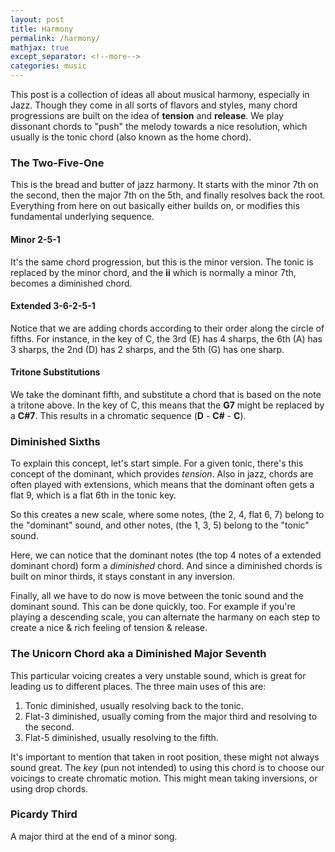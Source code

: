 ```yaml
---
layout: post
title: Harmony
permalink: /harmony/
mathjax: true
except_separator: <!--more-->
categories: music
---
```


This post is a collection of ideas all about musical harmony, especially in Jazz. Though they come in all sorts of flavors and styles, many chord progressions are built on the idea of **tension** and **release**. We play dissonant chords to "push" the melody towards a nice resolution, which usually is the tonic chord (also known as the home chord). 

<!--more--> 

### The Two-Five-One

This is the bread and butter of jazz harmony. It starts with the minor 7th on the second, then the major 7th on the 5th, and finally resolves back the root. Everything from here on out basically either builds on, or modifies this fundamental underlying sequence. 

#### Minor 2-5-1

It's the same chord progression, but this is the minor version. The tonic is replaced by the minor chord, and the **ii** which is normally a minor 7th, becomes a diminished chord. 

#### Extended 3-6-2-5-1

Notice that we are adding chords according to their order along the circle of fifths. For instance, in the key of C, the 3rd (E) has 4 sharps, the 6th (A) has 3 sharps, the 2nd (D) has 2 sharps, and the 5th (G) has one sharp. 

#### Tritone Substitutions

We take the dominant fifth, and substitute a chord that is based on the note a tritone above. In the key of C, this means that the **G7** might be replaced by a **C#7**. This results in a chromatic sequence (**D** - **C#** - **C**).


### Diminished Sixths

To explain this concept, let's start simple. For a given tonic, there's this concept of the dominant, which provides *tension*. Also in jazz, chords are often played with extensions, which means that the dominant often gets a flat 9, which is a flat 6th in the tonic key.  

So this creates a new scale, where some notes, (the 2, 4, flat 6, 7) belong to the "dominant" sound, and other notes, (the 1, 3, 5) belong to the "tonic" sound. 

Here, we can notice that the dominant notes (the top 4 notes of a extended dominant chord) form a *diminished* chord. And since a diminished chords is built on minor thirds, it stays constant in any inversion. 

Finally, all we have to do now is move between the tonic sound and the dominant sound. This can be done quickly, too. For example if you're playing a descending scale, you can alternate the harmany on each step to create a nice & rich feeling of tension & release. 


### The Unicorn Chord aka a Diminished Major Seventh

This particular voicing creates a very unstable sound, which is great for leading us to different places. The three main uses of this are:

1. Tonic diminished, usually resolving back to the tonic.
2. Flat-3 diminished, usually coming from the major third and resolving to the second.
3. Flat-5 diminished, usually resolving to the fifth.

It's important to mention that taken in root position, these might not always sound great. The *key* (pun not intended) to using this chord is to choose our voicings to create chromatic motion. This might mean taking inversions, or using drop chords. 

### Picardy Third

A major third at the end of a minor song.

